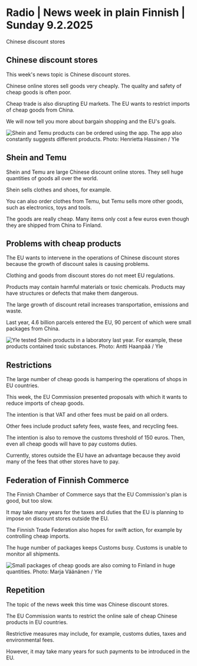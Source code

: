 # Radio \| News week in plain Finnish \| Sunday 9.2.2025

Chinese discount stores

## Chinese discount stores

This week's news topic is Chinese discount stores.

Chinese online stores sell goods very cheaply. The quality and safety of cheap goods is often poor.

Cheap trade is also disrupting EU markets. The EU wants to restrict imports of cheap goods from China.

We will now tell you more about bargain shopping and the EU's goals.

![Shein and Temu products can be ordered using the app. The app also constantly suggests different products. Photo: Henrietta Hassinen / Yle](https://images.cdn.yle.fi/image/upload/c_crop,h_3349,w_5955,x_1,y_113/ar_1.777777777777777,c_fill,g_faces,h_431,w_767/dpr_1.0/q_auto:eco/f_auto/fl_lossy/v1738152255/39-139885867655a1160cdf)

## Shein and Temu

Shein and Temu are large Chinese discount online stores. They sell huge quantities of goods all over the world.

Shein sells clothes and shoes, for example.

You can also order clothes from Temu, but Temu sells more other goods, such as electronics, toys and tools.

The goods are really cheap. Many items only cost a few euros even though they are shipped from China to Finland.

## Problems with cheap products

The EU wants to intervene in the operations of Chinese discount stores because the growth of discount sales is causing problems.

Clothing and goods from discount stores do not meet EU regulations.

Products may contain harmful materials or toxic chemicals. Products may have structures or defects that make them dangerous.

The large growth of discount retail increases transportation, emissions and waste.

Last year, 4.6 billion parcels entered the EU, 90 percent of which were small packages from China.

![Yle tested Shein products in a laboratory last year. For example, these products contained toxic substances. Photo: Antti Haanpää / Yle](https://images.cdn.yle.fi/image/upload/c_crop,h_1989,w_3561,x_0,y_1224/ar_1.777777777777777,c_fill,g_faces,h_431,w_767/dpr_1.0/q_auto:eco/f_auto/fl_lossy/v1711092667/39-126109365fd31660f71a)

## Restrictions

The large number of cheap goods is hampering the operations of shops in EU countries.

This week, the EU Commission presented proposals with which it wants to reduce imports of cheap goods.

The intention is that VAT and other fees must be paid on all orders.

Other fees include product safety fees, waste fees, and recycling fees.

The intention is also to remove the customs threshold of 150 euros. Then, even all cheap goods will have to pay customs duties.

Currently, stores outside the EU have an advantage because they avoid many of the fees that other stores have to pay.

## Federation of Finnish Commerce

The Finnish Chamber of Commerce says that the EU Commission's plan is good, but too slow.

It may take many years for the taxes and duties that the EU is planning to impose on discount stores outside the EU.

The Finnish Trade Federation also hopes for swift action, for example by controlling cheap imports.

The huge number of packages keeps Customs busy. Customs is unable to monitor all shipments.

![Small packages of cheap goods are also coming to Finland in huge quantities. Photo: Marja Väänänen / Yle](https://images.cdn.yle.fi/image/upload/c_crop,h_1080,w_1920,x_0,y_99/ar_1.777777777777777,c_fill,g_faces,h_431,w_767/dpr_1.0/q_auto:eco/f_auto/fl_lossy/v1567771925/39-5890305d724cb42411c)

## Repetition

The topic of the news week this time was Chinese discount stores.

The EU Commission wants to restrict the online sale of cheap Chinese products in EU countries.

Restrictive measures may include, for example, customs duties, taxes and environmental fees.

However, it may take many years for such payments to be introduced in the EU.
